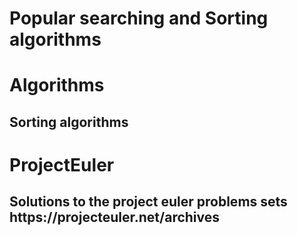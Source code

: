 <h1>Popular searching and Sorting algorithms</h1>

<h1>Algorithms</h1>
<h2>Sorting algorithms</h2>

<h1>ProjectEuler</h1>
<h2>Solutions to the project euler problems sets https://projecteuler.net/archives</h2>